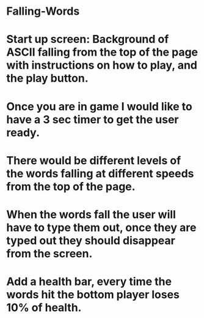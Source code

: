 # Falling-Words

# Start up screen: Background of ASCII falling from the top of the page with instructions on how to play, and the play button.

# Once you are in game I would like to have a 3 sec timer to get the user ready.

# There would be different levels of the words falling at different speeds from the top of the page. 

# When the words fall the user will have to type them out, once they are typed out they should disappear from the screen. 

# Add a health bar, every time the words hit the bottom player loses 10% of health. 